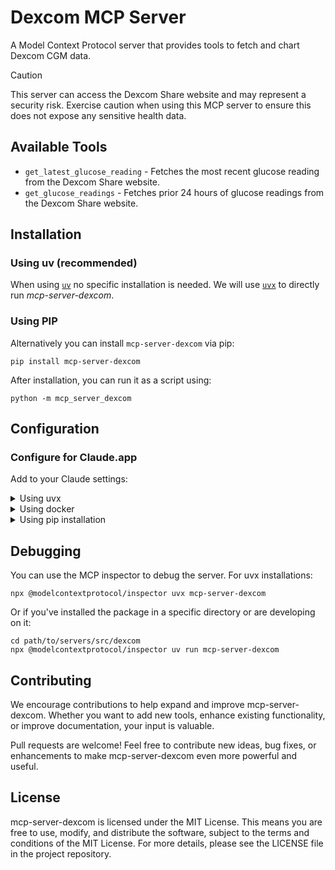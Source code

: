 # Dexcom MCP Server

A Model Context Protocol server that provides tools to fetch and chart Dexcom CGM data.

> [!CAUTION]
> This server can access the Dexcom Share website and may represent a security risk. Exercise caution when using this MCP server to ensure this does not expose any sensitive health data.

## Available Tools

- `get_latest_glucose_reading` - Fetches the most recent glucose reading from the Dexcom Share website.
- `get_glucose_readings` - Fetches prior 24 hours of glucose readings from the Dexcom Share website.

## Installation

### Using uv (recommended)

When using [`uv`](https://docs.astral.sh/uv/) no specific installation is needed. We will use [`uvx`](https://docs.astral.sh/uv/guides/tools/) to directly run *mcp-server-dexcom*.

### Using PIP

Alternatively you can install `mcp-server-dexcom` via pip:

```
pip install mcp-server-dexcom
```

After installation, you can run it as a script using:

```
python -m mcp_server_dexcom
```

## Configuration

### Configure for Claude.app

Add to your Claude settings:

<details>
<summary>Using uvx</summary>

```json
{
  "mcpServers": {
    "dexcom": {
      "command": "uvx",
      "args": ["mcp-server-dexcom"],
      "env": {
        "DEXCOM_USERNAME": "your_dexcom_username",
        "DEXCOM_PASSWORD": "your_dexcom_password"
      }
    }
  }
}
```
</details>

<details>
<summary>Using docker</summary>

```json
{
  "mcpServers": {
    "dexcom": {
      "command": "docker",
      "args": ["run", "-i", "--rm", "mcp/dexcom"],
      "env": {
        "DEXCOM_USERNAME": "your_dexcom_username",
        "DEXCOM_PASSWORD": "your_dexcom_password"
      }
    }
  }
}
```
</details>

<details>
<summary>Using pip installation</summary>

```json
{
  "mcpServers": {
    "dexcom": {
      "command": "python",
      "args": ["-m", "mcp_server_dexcom"],
      "env": {
        "DEXCOM_USERNAME": "your_dexcom_username",
        "DEXCOM_PASSWORD": "your_dexcom_password"
      }
    }
  }
}
```
</details>

## Debugging

You can use the MCP inspector to debug the server. For uvx installations:

```
npx @modelcontextprotocol/inspector uvx mcp-server-dexcom
```

Or if you've installed the package in a specific directory or are developing on it:

```
cd path/to/servers/src/dexcom
npx @modelcontextprotocol/inspector uv run mcp-server-dexcom
```

## Contributing

We encourage contributions to help expand and improve mcp-server-dexcom. Whether you want to add new tools, enhance existing functionality, or improve documentation, your input is valuable.

Pull requests are welcome! Feel free to contribute new ideas, bug fixes, or enhancements to make mcp-server-dexcom even more powerful and useful.

## License

mcp-server-dexcom is licensed under the MIT License. This means you are free to use, modify, and distribute the software, subject to the terms and conditions of the MIT License. For more details, please see the LICENSE file in the project repository.
